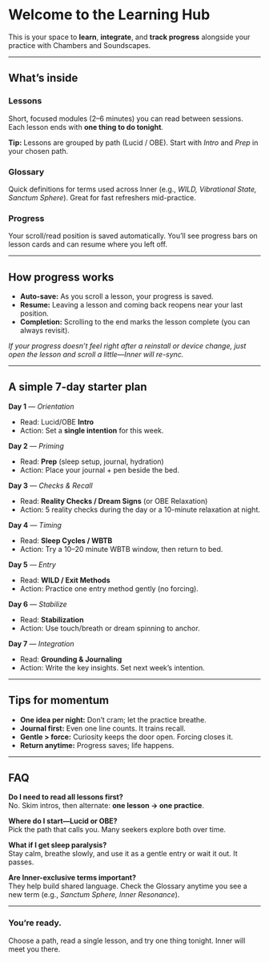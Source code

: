 

# Welcome to the Learning Hub

This is your space to **learn**, **integrate**, and **track progress** alongside your practice with Chambers and Soundscapes.

---

## What’s inside

### Lessons
Short, focused modules (2–6 minutes) you can read between sessions. Each lesson ends with **one thing to do tonight**.

**Tip:** Lessons are grouped by path (Lucid / OBE). Start with *Intro* and *Prep* in your chosen path.

### Glossary
Quick definitions for terms used across Inner (e.g., *WILD, Vibrational State, Sanctum Sphere*). Great for fast refreshers mid-practice.

### Progress
Your scroll/read position is saved automatically. You’ll see progress bars on lesson cards and can resume where you left off.

---

## How progress works

- **Auto-save:** As you scroll a lesson, your progress is saved.
- **Resume:** Leaving a lesson and coming back reopens near your last position.
- **Completion:** Scrolling to the end marks the lesson complete (you can always revisit).

*If your progress doesn’t feel right after a reinstall or device change, just open the lesson and scroll a little—Inner will re-sync.*

---

## A simple 7-day starter plan

**Day 1** — *Orientation*  
- Read: Lucid/OBE **Intro**  
- Action: Set a **single intention** for this week.

**Day 2** — *Priming*  
- Read: **Prep** (sleep setup, journal, hydration)  
- Action: Place your journal + pen beside the bed.

**Day 3** — *Checks & Recall*  
- Read: **Reality Checks / Dream Signs** (or OBE Relaxation)  
- Action: 5 reality checks during the day or a 10-minute relaxation at night.

**Day 4** — *Timing*  
- Read: **Sleep Cycles / WBTB**  
- Action: Try a 10–20 minute WBTB window, then return to bed.

**Day 5** — *Entry*  
- Read: **WILD / Exit Methods**  
- Action: Practice one entry method gently (no forcing).

**Day 6** — *Stabilize*  
- Read: **Stabilization**  
- Action: Use touch/breath or dream spinning to anchor.

**Day 7** — *Integration*  
- Read: **Grounding & Journaling**  
- Action: Write the key insights. Set next week’s intention.

---

## Tips for momentum

- **One idea per night:** Don’t cram; let the practice breathe.  
- **Journal first:** Even one line counts. It trains recall.  
- **Gentle > force:** Curiosity keeps the door open. Forcing closes it.  
- **Return anytime:** Progress saves; life happens.

---

## FAQ

**Do I need to read all lessons first?**  
No. Skim intros, then alternate: **one lesson → one practice**.

**Where do I start—Lucid or OBE?**  
Pick the path that calls you. Many seekers explore both over time.

**What if I get sleep paralysis?**  
Stay calm, breathe slowly, and use it as a gentle entry or wait it out. It passes.

**Are Inner-exclusive terms important?**  
They help build shared language. Check the Glossary anytime you see a new term (e.g., *Sanctum Sphere, Inner Resonance*).

---

### You’re ready.
Choose a path, read a single lesson, and try one thing tonight. Inner will meet you there.